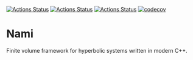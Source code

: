 [![Actions Status](https://github.com/cxkoda/nami/workflows/Ubuntu/badge.svg)](https://github.com/cxkoda/nami/actions)
[![Actions Status](https://github.com/cxkoda/nami/workflows/Style/badge.svg)](https://github.com/cxkoda/nami/actions)
[![Actions Status](https://github.com/cxkoda/nami/workflows/Install/badge.svg)](https://github.com/cxkoda/nami/actions)
[![codecov](https://codecov.io/gh/cxkoda/nami/branch/master/graph/badge.svg)](https://codecov.io/gh/cxkoda/nami)

# Nami

Finite volume framework for hyperbolic systems written in modern C++.